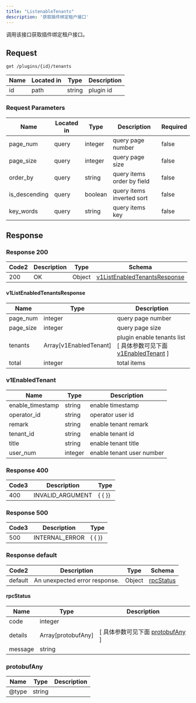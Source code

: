 ```yaml
---
title: "ListenableTenants"
description: '获取插件绑定租户接口'
---
```

调用该接口获取插件绑定租户接口。

## Request


```
get /plugins/{id}/tenants
```

| Name | Located in | Type | Description | 
| ---- | ---------- | ----------- | ----------- | 
| id | path | string | plugin id |  

###  Request Parameters

| Name | Located in | Type | Description |  Required |
| ---- | ---------- | ----------- | ----------- |  ---- |
| page_num | query | integer | query page number |  false |
| page_size | query | integer | query page size |  false |
| order_by | query | string | query items order by field |  false |
| is_descending | query | boolean | query items inverted sort |  false |
| key_words | query | string | query items key |  false |

## Response

### Response  200 
| Code2 | Description | Type | Schema |
| ---- | ----------- | ------ | ------ |
| 200 | OK | Object | [v1ListEnabledTenantsResponse](#v1ListEnabledTenantsResponse) |

#### v1ListEnabledTenantsResponse

| Name | Type | Description | 
| ---- | ---- | ----------- |     
| page_num | integer | query page number |      
| page_size | integer | query page size |          
| tenants | Array[v1EnabledTenant] | plugin enable tenants list [ 具体参数可见下面 [v1EnabledTenant](#v1EnabledTenant) ] |       
| total | integer | total items |   

### v1EnabledTenant
| Name | Type | Description | 
| ---- | ---- | ----------- |     
| enable_timestamp | string | enable timestamp |      
| operator_id | string | operator user id |      
| remark | string | enable tenant remark |      
| tenant_id | string | enable tenant id |      
| title | string | enable tenant title |      
| user_num | integer | enable tenant user number |   



### Response  400
| Code3 | Description | Type | 
| ---- | ----------- | ------ | 
| 400 | INVALID_ARGUMENT | {   { }} |

### Response  500
| Code3 | Description | Type | 
| ---- | ----------- | ------ | 
| 500 | INTERNAL_ERROR | {   { }} |

### Response  default 
| Code2 | Description | Type | Schema |
| ---- | ----------- | ------ | ------ |
| default | An unexpected error response. | Object | [rpcStatus](#rpcStatus) |

#### rpcStatus

| Name | Type | Description | 
| ---- | ---- | ----------- |     
| code | integer |  |          
| details | Array[protobufAny] |  [ 具体参数可见下面 [protobufAny](#protobufAny) ] |       
| message | string |  |   

### protobufAny
| Name | Type | Description | 
| ---- | ---- | ----------- |     
| @type | string |  |   



